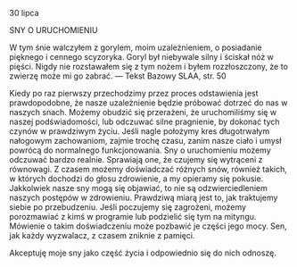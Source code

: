 30 lipca

SNY O URUCHOMIENIU

 W tym śnie walczyłem z gorylem, moim uzależnieniem, o posiadanie pięknego i cennego scyzoryka. Goryl był niebywale silny i ściskał nóż w pięści. Nigdy nie rozstawałem się z tym nożem i byłem rozzłoszczony, że to zwierzę może mi go zabrać. — Tekst Bazowy SLAA, str. 50

 Kiedy po raz pierwszy przechodzimy przez proces odstawienia jest prawdopodobne, że nasze uzależnienie będzie próbować dotrzeć do nas w naszych snach. Możemy obudzić się przerażeni, że uruchomiliśmy się w naszej podświadomości, lub odczuwać silne pragnienie, by dokonać tych czynów w prawdziwym życiu. Jeśli nagle położymy kres długotrwałym nałogowym zachowaniom, zajmie trochę czasu, zanim nasze ciało i umysł powrócą do normalnego funkcjonowania. Sny o uruchomieniu możemy odczuwać bardzo realnie. Sprawiają one, że czujemy się wytrąceni z równowagi. Z czasem możemy doświadczać różnych snów, również takich, w których dochodzi do głosu zdrowienie, a my opieramy się pokusie. Jakkolwiek nasze sny mogą się objawiać, to nie są odzwierciedleniem naszych postępów w zdrowieniu. Prawdziwą miarą jest to, jak traktujemy siebie po przebudzeniu. Jeśli poczujemy się zagrożeni, możemy porozmawiać z kimś w programie lub podzielić się tym na mityngu. Mówienie o takim doświadczeniu może pozbawić je części jego mocy. Sen, jak każdy wyzwalacz, z czasem zniknie z pamięci. 

Akceptuję moje sny jako część życia i odpowiednio się do nich odnoszę.
